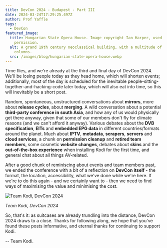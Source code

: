 ```yaml
---
title: DevCon 2024 - Budapest - Part III
date: 2024-03-24T17:29:25.497Z
author: Prof Yaffle
tags:
  - DevCon
featured_image:
  title: Hungarian State Opera House. Image copyright Ian Harper, used with
    permission.
  alt: A grand 19th century neoclassical building, with a multitude of arches and
    columns.
  src: /images/blog/hungarian-state-opera-house.webp
---
```

Time flies, and we're already at the third and final day of DevCon 2024. We'll be losing people today as they head home, which will shorten events; additionally, most of the day is scheduled for the inevitable people-sitting-together-and-hacking-code later today, which will also eat into time, so this will inevitably be a short post.

Random, spontaneous, unstructured conversations about **mirrors**, more about **release cycles**, about **merging**. A wild conversation about a potential **third-party conference in south Asia**, and how any of us would physically get there anyway, given that some of our members don't fly for climate reasons (and we can't afford it anyway). Various debates about the **DVB specification**, **EITs** and **embedded EPG data** in different countries/formats around the planet. Much about **IPTV**, **metadata**, **scrapers**, **servers** and **cloud services**, a chunk on **permission cleanup** and **retired team members**, some cosmetic **website changes**, debates about **skins** and the **out-of-the-box experience** when installing Kodi for the first time, and general chat about all things AV-related.

After a good chunk of reminiscing about events and team members past, we ended the conference with a bit of a reflection on **DevCon itself** - the format, the location, accessibility, what we've done while we're here. If we're to do this again - and we certainly want to - then we need to find ways of maximising the value and minimising the cost.

![Team Kodi, DevCon 2024](/images/blog/team-kodi-devcon-2024.webp "A motley crew of haggard-looking blokes in Kodi-branded T-shirts stand on the hotel steps, blinking in the unfamiliar daylight.")

_Team Kodi, DevCon 2024_

So, that's it: as suitcases are already trundling into the distance, DevCon 2024 draws to a close. Thanks for following along, we hope that you've found these posts informative, and eternal thanks for continuing to support Kodi.

\-- Team Kodi.